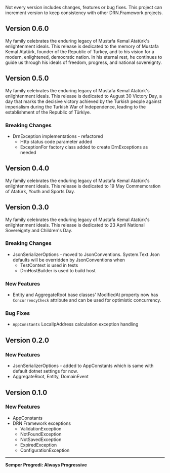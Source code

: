 Not every version includes changes, features or bug fixes. This project can increment version to keep consistency with other DRN.Framework projects.

## Version 0.6.0

My family celebrates the enduring legacy of Mustafa Kemal Atatürk's enlightenment ideals. This release is dedicated to the memory of Mustafa Kemal Atatürk, founder of the Republic of Turkey, and to his vision for a modern, enlightened, democratic nation. In his eternal rest, he continues to guide us through his ideals of freedom, progress, and national sovereignty.

## Version 0.5.0

My family celebrates the enduring legacy of Mustafa Kemal Atatürk's enlightenment ideals. This release is dedicated to August 30 Victory Day, a day that marks the decisive victory achieved by the Turkish people against imperialism during the Turkish War of Independence, leading to the establishment of the Republic of Türkiye.

### Breaking Changes

* DrnException implementations - refactored
  * Http status code parameter added
  * ExceptionFor factory class added to create DrnExceptions as needed

## Version 0.4.0

My family celebrates the enduring legacy of Mustafa Kemal Atatürk's enlightenment ideals. This release is dedicated to 19 May Commemoration of Atatürk, Youth and Sports Day.

## Version 0.3.0

My family celebrates the enduring legacy of Mustafa Kemal Atatürk's enlightenment ideals. This release is dedicated to 23 April National Sovereignty and Children's Day.

### Breaking Changes

* JsonSerializerOptions - moved to JsonConventions. System.Text.Json defaults will be overridden by JsonConventions when
  * TestContext is used in tests
  * DrnHostBuilder is used to build host

### New Features

* Entity and AggregateRoot base classes' ModifiedAt property now has `ConcurrencyCheck` attribute and can be used for optimistic concurrency.

### Bug Fixes

* `AppConstants` LocalIpAddress calculation exception handling

## Version 0.2.0

### New Features

* JsonSerializerOptions - added to AppConstants which is same with default dotnet settings for now.
* AggregateRoot, Entity, DomainEvent

## Version 0.1.0

### New Features

* AppConstants 
* DRN Framework exceptions
  * ValidationException
  * NotFoundException
  * NotSavedException
  * ExpiredException
  * ConfigurationException

---

**Semper Progredi: Always Progressive**